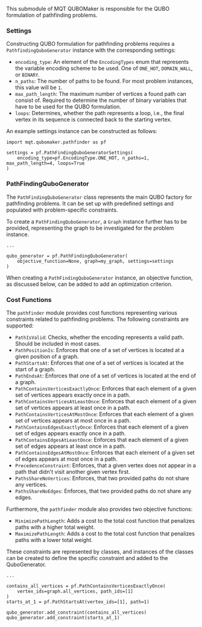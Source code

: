 This submodule of MQT QUBOMaker is responsible for the QUBO formulation of pathfinding problems.

### Settings

Constructing QUBO formulation for pathfinding problems requires a `PathfindingQuboGenerator` instance with the corresponding settings:

- `encoding_type`: An element of the `EncodingTypes` enum that represents the variable encoding scheme to be used. One of `ONE_HOT`, `DOMAIN_WALL`, or `BINARY`.
- `n_paths`: The number of paths to be found. For most problem instances, this value will be `1`.
- `max_path_length`: The maximum number of vertices a found path can consist of. Required to determine the number of binary variables that have to be used for the QUBO formulation.
- `loops`: Determines, whether the path represents a loop, i.e., the final vertex in its sequence is connected back to the starting vertex.

An example settings instance can be constructed as follows:

```python3
import mqt.qubomaker.pathfinder as pf

settings = pf.PathFindingQuboGeneratorSettings(
    encoding_type=pf.EncodingType.ONE_HOT, n_paths=1, max_path_length=4, loops=True
)
```

### PathFindingQuboGenerator

The `PathFindingQuboGenerator` class represents the main QUBO factory for pathfinding problems. It can be set up with predefined settings and populated with problem-specific constraints.

To create a `PathFindingQuboGenerator`, a `Graph` instance further has to be provided, representing the graph to be investigated for the problem instance.

```python3
...

qubo_generator = pf.PathFindingQuboGenerator(
    objective_function=None, graph=my_graph, settings=settings
)
```

When creating a `PathFindingQuboGenerator` instance, an objective function, as discussed below, can be added to add an optimization criterion.

### Cost Functions

The `pathfinder` module provides cost functions representing various constraints related to pathfinding problems. The following constraints are supported:

- `PathIsValid`: Checks, whether the encoding represents a valid path. Should be included in most cases.
- `PathPositionIs`: Enforces that one of a set of vertices is located at a given position of a graph.
- `PathStartsAt`: Enforces that one of a set of vertices is located at the start of a graph.
- `PathEndsAt`: Enforces that one of a set of vertices is located at the end of a graph.
- `PathContainsVerticesExactlyOnce`: Enforces that each element of a given set of vertices appears exactly once in a path.
- `PathContainsVerticesAtLeastOnce`: Enforces that each element of a given set of vertices appears at least once in a path.
- `PathContainsVerticesAtMostOnce`: Enforces that each element of a given set of vertices appears at most once in a path.
- `PathContainsEdgesExactlyOnce`: Enforces that each element of a given set of edges appears exactly once in a path.
- `PathContainsEdgesAtLeastOnce`: Enforces that each element of a given set of edges appears at least once in a path.
- `PathContainsEdgesAtMostOnce`: Enforces that each element of a given set of edges appears at most once in a path.
- `PrecedenceConstraint`: Enforces, that a given vertex does not appear in a path that didn't visit another given vertex first.
- `PathsShareNoVertices`: Enforces, that two provided paths do not share any vertices.
- `PathsShareNoEdges`: Enforces, that two provided paths do not share any edges.

Furthermore, the `pathfinder` module also provides two objective functions:

- `MinimizePathLength`: Adds a cost to the total cost function that penalizes paths with a higher total weight.
- `MaximizePathLength`: Adds a cost to the total cost function that penalizes paths with a lower total weight.

These constraints are represented by classes, and instances of the classes can be created to define the specific constraint and added to the QuboGenerator.

```python3
...

contains_all_vertices = pf.PathContainsVerticesExactlyOnce(
    vertex_ids=graph.all_vertices, path_ids=[1]
)
starts_at_1 = pf.PathStartsAt(vertex_ids=[1], path=1)

qubo_generator.add_constraint(contains_all_vertices)
qubo_generator.add_constraint(starts_at_1)
```
